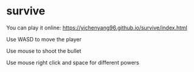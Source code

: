 # survive

You can play it online:
https://yichenyang96.github.io/survive/index.html

Use WASD to move the player

Use mouse to shoot the bullet

Use mouse right click and space for different powers
